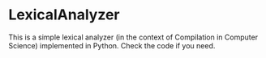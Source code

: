 # LexicalAnalyzer
This is a simple lexical analyzer (in the context of Compilation in Computer Science) implemented in Python. Check the code if you need.
